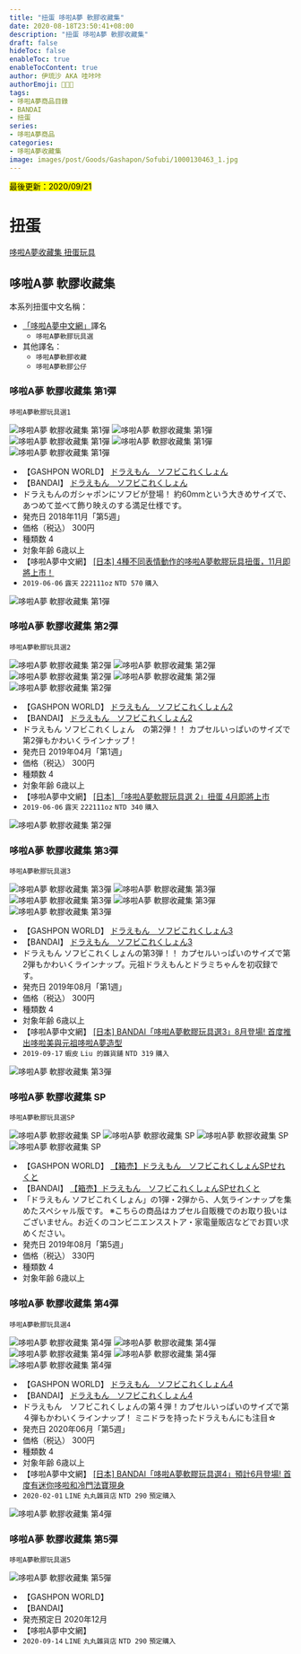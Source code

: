 ```yaml
---
title: "扭蛋 哆啦A夢 軟膠收藏集"
date: 2020-08-18T23:50:41+08:00
description: "扭蛋 哆啦A夢 軟膠收藏集"
draft: false
hideToc: false
enableToc: true
enableTocContent: true
author: 伊琉沙 AKA 哇咔咔
authorEmoji: 👩🏿‍🚀
tags: 
- 哆啦A夢商品目錄
- BANDAI
- 扭蛋
series:
- 哆啦A夢商品
categories:
- 哆啦A夢收藏集
image: images/post/Goods/Gashapon/Sofubi/1000130463_1.jpg
---
```

<mark>最後更新：2020/09/21</mark>

# 扭蛋
[哆啦A夢收藏集 扭蛋玩具](../doraemon-collection-gashapon)

## 哆啦A夢 軟膠收藏集
本系列扭蛋中文名稱：
+ [「哆啦A夢中文網」](https://chinesedora.com/)譯名
    + `哆啦A夢軟膠玩具選`
+ 其他譯名：
    + `哆啦A夢軟膠收藏`
    + `哆啦A夢軟膠公仔`

### 哆啦A夢 軟膠收藏集 第1彈
`哆啦A夢軟膠玩具選1`

![哆啦A夢 軟膠收藏集 第1彈](/images/post/Goods/Gashapon/Sofubi/1000130463_1.jpg)
![哆啦A夢 軟膠收藏集 第1彈](/images/post/Goods/Gashapon/Sofubi/1000130463_2.jpg)
![哆啦A夢 軟膠收藏集 第1彈](/images/post/Goods/Gashapon/Sofubi/1000130463_3.jpg)
![哆啦A夢 軟膠收藏集 第1彈](/images/post/Goods/Gashapon/Sofubi/1000130463_4.jpg)
![哆啦A夢 軟膠收藏集 第1彈](/images/post/Goods/Gashapon/Sofubi/1000130463_5.jpg)
+ 【GASHPON WORLD】
[ドラえもん　ソフビこれくしょん](https://gashapon.jp/products/detail.html?jan_code=4549660327110000)
+ 【BANDAI】
[ドラえもん　ソフビこれくしょん](https://www.bandai.co.jp/catalog/item.php?jan_cd=4549660327110000)
+ ドラえもんのガシャポンにソフビが登場！
約60mmという大きめサイズで、あつめて並べて飾り映えのする満足仕様です。
+ 発売日 2018年11月「第5週」
+ 価格（税込） 300円
+ 種類数 4
+ 対象年齢 6歳以上
+ 【哆啦A夢中文網】
[[日本] 4種不同表情動作的哆啦A夢軟膠玩具扭蛋，11月即將上市！](https://chinesedora.com/news/8057.htm)
+ `2019-06-06` `露天` `222111oz` `NTD 570` `購入`

![哆啦A夢 軟膠收藏集 第1彈](/images/post/Goods/Gashapon/Sofubi/1000130463_0.jpg)

### 哆啦A夢 軟膠收藏集 第2彈
`哆啦A夢軟膠玩具選2`

![哆啦A夢 軟膠收藏集 第2彈](/images/post/Goods/Gashapon/Sofubi/1000134503_1.jpg)
![哆啦A夢 軟膠收藏集 第2彈](/images/post/Goods/Gashapon/Sofubi/1000134503_2.jpg)
![哆啦A夢 軟膠收藏集 第2彈](/images/post/Goods/Gashapon/Sofubi/1000134503_3.jpg)
![哆啦A夢 軟膠收藏集 第2彈](/images/post/Goods/Gashapon/Sofubi/1000134503_4.jpg)
![哆啦A夢 軟膠收藏集 第2彈](/images/post/Goods/Gashapon/Sofubi/1000134503_5.jpg)
+ 【GASHPON WORLD】
[ドラえもん　ソフビこれくしょん2](https://gashapon.jp/products/detail.html?jan_code=4549660362395000)
+ 【BANDAI】
[ドラえもん　ソフビこれくしょん2](https://www.bandai.co.jp/catalog/item.php?jan_cd=4549660362395000)
+ ドラえもん ソフビこれくしょん　の第2弾！！ カプセルいっぱいのサイズで第2弾もかわいくラインナップ！
+ 発売日 2019年04月「第1週」
+ 価格（税込） 300円
+ 種類数 4
+ 対象年齢 6歳以上
+ 【哆啦A夢中文網】
[[日本] 「哆啦A夢軟膠玩具選 2」扭蛋 4月即將上市](https://chinesedora.com/news/10027.htm)
+ `2019-06-06` `露天` `222111oz` `NTD 340` `購入`

![哆啦A夢 軟膠收藏集 第2彈](/images/post/Goods/Gashapon/Sofubi/1000134503_0.jpg)

### 哆啦A夢 軟膠收藏集 第3彈
`哆啦A夢軟膠玩具選3`

![哆啦A夢 軟膠收藏集 第3彈](/images/post/Goods/Gashapon/Sofubi/1000137888_1.jpg)
![哆啦A夢 軟膠收藏集 第3彈](/images/post/Goods/Gashapon/Sofubi/1000137888_2.jpg)
![哆啦A夢 軟膠收藏集 第3彈](/images/post/Goods/Gashapon/Sofubi/1000137888_3.jpg)
![哆啦A夢 軟膠收藏集 第3彈](/images/post/Goods/Gashapon/Sofubi/1000137888_4.jpg)
![哆啦A夢 軟膠收藏集 第3彈](/images/post/Goods/Gashapon/Sofubi/1000137888_5.jpg)
+ 【GASHPON WORLD】
[ドラえもん　ソフビこれくしょん3](https://gashapon.jp/products/detail.html?jan_code=4549660397212000)
+ 【BANDAI】
[ドラえもん　ソフビこれくしょん3](https://www.bandai.co.jp/catalog/item.php?jan_cd=4549660397212000)
+ ドラえもん ソフビこれくしょんの第3弾！！ カプセルいっぱいのサイズで第2弾もかわいくラインナップ。元祖ドラえもんとドラミちゃんを初収録です。
+ 発売日 2019年08月「第1週」
+ 価格（税込） 300円
+ 種類数 4
+ 対象年齢 6歳以上
+ 【哆啦A夢中文網】
[[日本] BANDAI「哆啦A夢軟膠玩具選3」8月登場! 首度推出哆啦美與元祖哆啦A夢造型](https://chinesedora.com/news/12143.htm)
+ `2019-09-17` `蝦皮` `Liu 的雜貨舖` `NTD 319` `購入`

![哆啦A夢 軟膠收藏集 第3彈](/images/post/Goods/Gashapon/Sofubi/1000137888_0.jpg)

### 哆啦A夢 軟膠收藏集 SP
`哆啦A夢軟膠玩具選SP`

![哆啦A夢 軟膠收藏集 SP](/images/post/Goods/Gashapon/Sofubi/1000137914_1.jpg)
![哆啦A夢 軟膠收藏集 SP](/images/post/Goods/Gashapon/Sofubi/1000137914_2.jpg)
![哆啦A夢 軟膠收藏集 SP](/images/post/Goods/Gashapon/Sofubi/1000137914_3.jpg)
![哆啦A夢 軟膠收藏集 SP](/images/post/Goods/Gashapon/Sofubi/1000137914_4.jpg)
+ 【GASHPON WORLD】
[【箱売】ドラえもん　ソフビこれくしょんSPせれくと](https://gashapon.jp/products/detail.html?jan_code=4549660418375000)
+ 【BANDAI】
[【箱売】ドラえもん　ソフビこれくしょんSPせれくと](https://www.bandai.co.jp/catalog/item.php?jan_cd=4549660418375000)
+ 「ドラえもん ソフビこれくしょん」の1弾・2弾から、人気ラインナップを集めたスペシャル版です。
※こちらの商品はカプセル自販機でのお取り扱いはございません。お近くのコンビニエンスストア・家電量販店などでお買い求めください。
+ 発売日 2019年08月「第5週」
+ 価格（税込） 330円
+ 種類数 4
+ 対象年齢 6歳以上

### 哆啦A夢 軟膠收藏集 第4彈
`哆啦A夢軟膠玩具選4`

![哆啦A夢 軟膠收藏集 第4彈](/images/post/Goods/Gashapon/Sofubi/1000146365_1.jpg)
![哆啦A夢 軟膠收藏集 第4彈](/images/post/Goods/Gashapon/Sofubi/1000146365_2.jpg)
![哆啦A夢 軟膠收藏集 第4彈](/images/post/Goods/Gashapon/Sofubi/1000146365_3.jpg)
![哆啦A夢 軟膠收藏集 第4彈](/images/post/Goods/Gashapon/Sofubi/1000146365_4.jpg)
![哆啦A夢 軟膠收藏集 第4彈](/images/post/Goods/Gashapon/Sofubi/1000146365_5.jpg)
+ 【GASHPON WORLD】
[ドラえもん　ソフビこれくしょん4](https://gashapon.jp/products/detail.html?jan_code=4549660488934000)
+ 【BANDAI】
[ドラえもん　ソフビこれくしょん4](https://www.bandai.co.jp/catalog/item.php?jan_cd=4549660488934000)
+ ドラえもん　ソフビこれくしょんの第４弾！カプセルいっぱいのサイズで第４弾もかわいくラインナップ！
ミニドラを持ったドラえもんにも注目☆
+ 発売日 2020年06月「第5週」
+ 価格（税込） 300円
+ 種類数 4
+ 対象年齢 6歳以上
+ 【哆啦A夢中文網】
[[日本] BANDAI「哆啦A夢軟膠玩具選4」預計6月登場! 首度有迷你哆啦和冷門法寶現身](https://chinesedora.com/news/18446.htm)
+ `2020-02-01` `LINE` `丸丸雜貨店` `NTD 290` `預定購入`

![哆啦A夢 軟膠收藏集 第4彈](/images/post/Goods/Gashapon/Sofubi/1000146365_0.jpg)

### 哆啦A夢 軟膠收藏集 第5彈
`哆啦A夢軟膠玩具選5`

![哆啦A夢 軟膠收藏集 第5彈](/images/post/Goods/Gashapon/Sofubi/22036261439479_579.jpg)
+ 【GASHPON WORLD】
[]()
+ 【BANDAI】
[]()
+ 発売預定日 2020年12月
+ 【哆啦A夢中文網】
[]()
+ `2020-09-14` `LINE` `丸丸雜貨店` `NTD 290` `預定購入`
